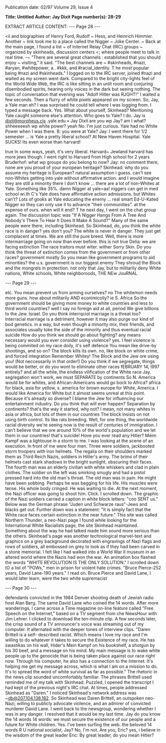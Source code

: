 Publication date: 02/97
Volume 29, Issue 4

**Title: Untitled**
**Author: Jay Dixit**
**Page number(s): 28-29**

EXTRACT ARTICLE CONTENT:
--- Page 28 ---

<ii and biographies of Henry Ford, Rudolf 
~ Hess, and Heinrich Himmler. Another 
~ link took me to a place called the Nigger 
~ Joke Center. 
~ 
Back at the main page, I found a list 
~ of Internet Relay Chat (IRC) groups 
~ organized by skinheads, discussion centers 
<; where people meet to talk in real time. 
-~ "There are several great channels 
: 
established that you should enjoy 
~ visiting," it said. "The best channels are 
~ #skinheads, #nazi, #aryan, #whitepower, 
a.. #kkk, and #racial_identity. T he most 
popular being #nazi and #skinheads." I 
logged on to the IRC server, joined #nazi 
and waited as my screen went dark. 
Compared to the bright city-lights feel 
of the World Wide Web, the IRC is like 
sitting in an unlit room and conjuring 
disembodied spirits, hearing only voices in 
the dark but seeing nothing. The topic of 
conversation that evening was "Adolf 
Hitler was RJGHT!" I waited a few seconds. 
Then a flurry of white pixels appeared on 
my screen. 
<Skinhead> So, Jay, a Yale man eh? 
I was surprised he could tell where I 
was logging from. I typed a message back. 
<JOY> Yes. What about yourself, 
Skinhead? 
Mentioning Yale caught someone else's 
attention. 
<Bruderhof> Who goes to Yale? 
<Jay> I do. 
<Skinhead> Jay is 
dixit@morpheus.cis .yale.edu • Jay 
Dixit 
<Skinhead> are you wp Jay? 
<Jay> am I what? 
<Pillage> shheeeeesh 
<Skinhead> wp 
<Pillage> white power? 
<Skinhead> yeah 
<Jay> No. I'm just curious. 
<Bruderhof> Yale had no White Power 
when I was there. 
<Jay> B: you were at Yale? 
<Bruderhof> Jay: I went there for 1/2 
semester ... 
<Skinhead> is Yale a pretty liberal 
school? 
<Bruderhof> At New Haven Hospital. 
Yale SUCKS! Its even worse than 
harvard! 


<Skinhead> true 
<Jay> In some ways, yeah, it's very 
liberal. 
<Lyncher> Harvard~ Jewland 
<Bruderhof> harvard has more jews 
though. I went right to Harvard 
from High school for 2 years 
<Jay> Bruderhof: what wp groups do you 
belong to now? 
<Bruderhof> Jay: no comment there, 
none 
<Skinhead> are you proud of your 
european heritage? 
<Jay> Skinhead: why do you assume my 
heritage is European? 
<Skinhead> natural assumption i guess. 
can't see non-Whites getting into 
yale without affirmative action. 
and I would imagine they are still 
a minority there 
<JOY> I don't know ... there are a 
lot of non-Whites at Yale. 
Something like 35%. 
<Skinhead> damn 
<Bruderhof> Nigger at yale=aa! 
<Bruderhof> niggers can get in med 
school wi.th C's 
<Jay> Yale does have affirmative 
action admissions. 
<Skinhead> but Whites can't? 
<Bruderhof> Lots of gooks at Yale 
<Skinhead> educating the enemy ... real 
smart 
<Lyncher> Ed-U-Kated Nigger 
<Skinhead> so they can only use it to 
advance "their communities". at the 
expense of ours. when will it end? 
T
he next day, I went on the chat 
group again. The discussion topic 
was "If A Nigger Hangs From A 
Tree And Nobody's There To Hear It 
Does It Make A Sound?" Many of the 
same people were there, including 
Skinhead. 
<Jay> So Skinhead, do, you think the 
white race is in danger? 
<Skinhead> yes don't you? 
<Delia> The white is never in danger. 
They just get complacent at times. 
We are still the pure breed. 
<Jay> Well, there is more 
intermarriage going on now than 
ever before. 
<Skinhead> this is not true Delia: we 
are facing extinction 
<Delia> The race traitors must witer. 
<Delia> wither 
<Delia> Sorry Skin. 
<JOY> Do you think the threat of 
extinction comes from the 
government or from other races? 
<Skinhead> government mostly 
<JOY> So you mean like government 
programs to aid minorities? 
<Skinhead> the u.s. government is our 
biggest enemy 
<Delio> They shroud the Block and the 
mongrels in protection. 
<Skinhead> not only that Jay, but to 
militarily deny White nations, 
White schools, White neighboroods, 
THE NEw JouRNAL 

--- Page 29 ---

etc. 
<Jay> You mean prevent us from arming 
ourselves? 
<Skinhead> no 
<Delio> The whitemon needs more guns. 
<Skinhead> how about militarily AND 
econimicolly? ie S. Africa 
<Jay> So the government should be 
giving more money to white 
countries and less to third world 
countries? 
<Skinhead> well I say no foreign aid 
at all, period 
<Delio> We give billions to the Jew. 
Israel. 
<Jay> Do you think interrqciol 
marriage is a threat too? 
<Delio> Interracial marriage is a 
detriment, however it may also 
purge our kind of bod genetics. 
<Skinhead> in a way, but even though a 
minority mix, their friends, and 
associates usually toke the side of 
the minority and thus eventual 
racial suicide 
<Jay> How do you think we should go 
about fighting? 
<Skinhead> any means necessary 
<Jay> would you ever consider using 
violence? 
<Skinhead> yes. I feel violence is 
being commited on my race doily, 
it's self defence 
<Joy> You mean like drive-by 
shootings, and so on? 
<Delia> The block kills its own. 
<Skinhead> no, like block on white 
crime, and forced integration 
<Delio> Remember Whitey! The Block and 
the Jew ore using you! (Not 
neccessarily in that order!) 
<Jay> Do you think if we segregate, 
things would be better, or do you 
wont to eliminate other races 
fEBRUARY 14, I997 
entirely? 
<Skinhead> and all the while, the 
endless vilification of the White 
race Jay. segregation won't work, 
we must SEPARATE by continents 
<Jay> So N. America would be for 
whites, and African-Americans would 
go bock to Africa? 
<Skinhead> africa for black, asia for 
yellow, s. america for brown europe 
for White, America. I would like 
America for White but it almost 
seems unreal at this point. 
<Jay> Because it's already so diverse? 
<Delio> I blame the Jew for 
influencing our entertainment 
industry. 
<Jay> Do you think that will ever 
happen? Separation by continents? 
<Skinhead> that's the way it started, 
why not? I mean, not many whites in 
asia or africa, but lots of them in 
our countries 
<Delia> The block insists on not using 
birth control. Its like rats 
breeding. 
<Jay> Well, for one thing, the 
worldwide racial diversity we're 
seeing now is the result of 
centuries of immigration. 
<Skinhead> I can't believe that we ore 
around 10% of the world's 
population and we let them in our 
countries! that's suicide! 
<Joy> Hove you ever read any Hitler? 
<Skinhead> Meim Kampf was a lightouse 
in a storm to me. 
I
was looking at the scene of an 
execution. In front of me were four 
men. Three were soldiers, jackbooted 
storm troopers with iron helmets. The 
regalia on their shoulders marked them as 
Third Reich Nazis, soldiers in Hitler's 
army. The brims of their helmets cast 
stark shadows in the bright sunlight, 
obscuring their faces. The fourth man was 
an elderly civilian with white whiskers and 
clad in plain clothes. The soldier on the 
left was smirking smugly and had a pistol 
pressed hard into the old man's throat. 
The old man was in pain. He might have 
been sobbing. Perhaps he was begging for 
his life. His muscles were tense. His whole 
body cringed. He was waiting to die. At 
the next moment, the Nazi officer was 
going to shoot him. 
Click. I scrolled down. The graphic of 
the Nazi soldiers carried a caption in 
white block letters: "coo SENT us." Below 
was the German phrase "Juden und 
Schwarze raus"-Jews and blacks get out. 
Further down was a statement: "It is 
simply fact that the White race faces 
certain extinction in the near future." 
This site was called Northern Thunder, a 
neo-Nazi page I found while looking for 
the International White Racialists page, 
the site Skinhead maintained. Something 
about the way he had talked made him 
sound more serious than the others. 
Skinhead's 
page 
was 
another 
technological marvel-text and graphics 
on a grey background decorated with 
engravings of Nazi flags and rows of 
soldiers, all embossed on grey to look as if 
they had been carved in a stone memorial. 
I felt like I had walked into a World War 
II museum in an altered world where the 
Nazis had won the war. An animation box 
flashed the words "WHITE REVOLUTION IS 
THE ONLY SOLUTION." I scrolled down tO a 
list of "POWs," men in prison for violent 
hate crimes. "Bruce Pierce-252 years, 
David Lane-190 years." I read on. Bruce 
Pierce and David Lane, I would later 
learn, were the two white supremacist


--- Page 30 ---

defendants convicted in the 1984 
Denver shooting death of Jewish radio 
host Alan Berg. The same David Lane 
who coined the 14 words. 
After more wanderings, I came across 
a Time magazine on-line feature called 
"Free Speech on the Internet," based on 
a TV segment from che NewsHour with 
Jim Lehrer. I clicked to download the 
ten-minute clip. A few seconds later, the 
crisp sound of a TV announcer's voice 
was streaming out of my computer. It 
alternated with the deeper tones of 
interview clips. "Daren Brittell is a self-
described racist. Which means I love my 
race and I'm willing to do whatever it 
takes to secure the Existence of my race. He 
has swastikas on his wall, Hider's Mein 
Kampf on his bookshelf, a shotgun by his 
30 
beef, and a message on his mind. My 
main message is to wake white people up to 
the genocide that is being taken place 
against our race right now. Through his 
computer, he also has a connection to 
the Internet. It's helping me get my 
message across, which is what I am on a 
mission to do. It's to spread the word of 
white survival as far as possible." 
The rhetoric in the news clip 
sounded uncomfortably familiar. The 
phrases Brittell used reminded me of my 
talk with Skinhead. Puzzled, I opened 
the transcript I had kept of the previous 
night's IRC chat. At times, people 
addressed Skinhead as "Daren." I 
noticed Skinhead's network address was 
~db@207.104.138.182. So Skinhead was 
Daren Brittell, an outspoken neo-Nazi, 
willing to publicly advocate violence, 
and an admirer of convicted murderer 
David Lane. I went back to the 
newsgroup, wondering whether I was in 
any danger. I resolved that it would be 
my last time. 
<Riley14> Jay do you know the 14 words 
<Skinhead> 14 words: we must secure 
the existence of our people and a 
future for White children. 
<Jay> Yes. I've been surfing the web. 
<Eric> the beloved 14 words 
<Eric> R U national socialist, Jay? 
<Jay> No, I'm not. Are you, Eric? 
<Eric> yes, i believe in the wisdom of 
the great leader 
<Jay> Eric: By great leader, do you 
mean Hitler?